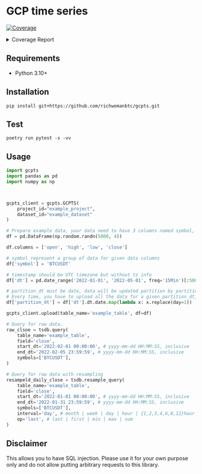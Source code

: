 # GCP time series
<!-- Pytest Coverage Comment:Begin -->
<a href="https://github.com/richwomanbtc/gcpts/blob/main/README.md"><img alt="Coverage" src="https://img.shields.io/badge/Coverage-36%25-red.svg" /></a><details><summary>Coverage Report </summary><table><tr><th>File</th><th>Stmts</th><th>Miss</th><th>Cover</th><th>Missing</th></tr><tbody><tr><td colspan="5"><b>gcpts</b></td></tr><tr><td>&nbsp; &nbsp;<a href="https://github.com/richwomanbtc/gcpts/blob/main/gcpts/dt.py">dt.py</a></td><td>46</td><td>36</td><td>22%</td><td><a href="https://github.com/richwomanbtc/gcpts/blob/main/gcpts/dt.py#L6-L10">6&ndash;10</a>, <a href="https://github.com/richwomanbtc/gcpts/blob/main/gcpts/dt.py#L14">14</a>, <a href="https://github.com/richwomanbtc/gcpts/blob/main/gcpts/dt.py#L18">18</a>, <a href="https://github.com/richwomanbtc/gcpts/blob/main/gcpts/dt.py#L22">22</a>, <a href="https://github.com/richwomanbtc/gcpts/blob/main/gcpts/dt.py#L27-L36">27&ndash;36</a>, <a href="https://github.com/richwomanbtc/gcpts/blob/main/gcpts/dt.py#L40">40</a>, <a href="https://github.com/richwomanbtc/gcpts/blob/main/gcpts/dt.py#L50-L62">50&ndash;62</a>, <a href="https://github.com/richwomanbtc/gcpts/blob/main/gcpts/dt.py#L66-L82">66&ndash;82</a></td></tr><tr><td>&nbsp; &nbsp;<a href="https://github.com/richwomanbtc/gcpts/blob/main/gcpts/uploader.py">uploader.py</a></td><td>26</td><td>18</td><td>31%</td><td><a href="https://github.com/richwomanbtc/gcpts/blob/main/gcpts/uploader.py#L14-L48">14&ndash;48</a>, <a href="https://github.com/richwomanbtc/gcpts/blob/main/gcpts/uploader.py#L58">58</a></td></tr><tr><td colspan="5"><b>gcpts/sql</b></td></tr><tr><td>&nbsp; &nbsp;<a href="https://github.com/richwomanbtc/gcpts/blob/main/gcpts/sql/basic.py">basic.py</a></td><td>42</td><td>35</td><td>17%</td><td><a href="https://github.com/richwomanbtc/gcpts/blob/main/gcpts/sql/basic.py#L23-L56">23&ndash;56</a>, <a href="https://github.com/richwomanbtc/gcpts/blob/main/gcpts/sql/basic.py#L71-L93">71&ndash;93</a></td></tr><tr><td>&nbsp; &nbsp;<a href="https://github.com/richwomanbtc/gcpts/blob/main/gcpts/sql/resample.py">resample.py</a></td><td>121</td><td>69</td><td>43%</td><td><a href="https://github.com/richwomanbtc/gcpts/blob/main/gcpts/sql/resample.py#L17">17</a>, <a href="https://github.com/richwomanbtc/gcpts/blob/main/gcpts/sql/resample.py#L25">25</a>, <a href="https://github.com/richwomanbtc/gcpts/blob/main/gcpts/sql/resample.py#L33">33</a>, <a href="https://github.com/richwomanbtc/gcpts/blob/main/gcpts/sql/resample.py#L42-L43">42&ndash;43</a>, <a href="https://github.com/richwomanbtc/gcpts/blob/main/gcpts/sql/resample.py#L52-L53">52&ndash;53</a>, <a href="https://github.com/richwomanbtc/gcpts/blob/main/gcpts/sql/resample.py#L62-L63">62&ndash;63</a>, <a href="https://github.com/richwomanbtc/gcpts/blob/main/gcpts/sql/resample.py#L72-L73">72&ndash;73</a>, <a href="https://github.com/richwomanbtc/gcpts/blob/main/gcpts/sql/resample.py#L82-L83">82&ndash;83</a>, <a href="https://github.com/richwomanbtc/gcpts/blob/main/gcpts/sql/resample.py#L92-L100">92&ndash;100</a>, <a href="https://github.com/richwomanbtc/gcpts/blob/main/gcpts/sql/resample.py#L119-L170">119&ndash;170</a>, <a href="https://github.com/richwomanbtc/gcpts/blob/main/gcpts/sql/resample.py#L185-L227">185&ndash;227</a>, <a href="https://github.com/richwomanbtc/gcpts/blob/main/gcpts/sql/resample.py#L248-L253">248&ndash;253</a></td></tr><tr><td colspan="5"><b>tests</b></td></tr><tr><td>&nbsp; &nbsp;<a href="https://github.com/richwomanbtc/gcpts/blob/main/tests/test_gcpts.py">test_gcpts.py</a></td><td>80</td><td>53</td><td>34%</td><td><a href="https://github.com/richwomanbtc/gcpts/blob/main/tests/test_gcpts.py#L19-L23">19&ndash;23</a>, <a href="https://github.com/richwomanbtc/gcpts/blob/main/tests/test_gcpts.py#L28">28</a>, <a href="https://github.com/richwomanbtc/gcpts/blob/main/tests/test_gcpts.py#L33-L39">33&ndash;39</a>, <a href="https://github.com/richwomanbtc/gcpts/blob/main/tests/test_gcpts.py#L44-L52">44&ndash;52</a>, <a href="https://github.com/richwomanbtc/gcpts/blob/main/tests/test_gcpts.py#L57-L66">57&ndash;66</a>, <a href="https://github.com/richwomanbtc/gcpts/blob/main/tests/test_gcpts.py#L71-L93">71&ndash;93</a>, <a href="https://github.com/richwomanbtc/gcpts/blob/main/tests/test_gcpts.py#L106-L129">106&ndash;129</a>, <a href="https://github.com/richwomanbtc/gcpts/blob/main/tests/test_gcpts.py#L143-L157">143&ndash;157</a>, <a href="https://github.com/richwomanbtc/gcpts/blob/main/tests/test_gcpts.py#L170-L199">170&ndash;199</a>, <a href="https://github.com/richwomanbtc/gcpts/blob/main/tests/test_gcpts.py#L203-L224">203&ndash;224</a></td></tr><tr><td><b>TOTAL</b></td><td><b>330</b></td><td><b>211</b></td><td><b>36%</b></td><td>&nbsp;</td></tr></tbody></table></details>
<!-- Pytest Coverage Comment:End -->
## Requirements
- Python 3.10+

## Installation
```
pip install git+https://github.com/richwomanbtc/gcpts.git
```

## Test
```
poetry run pytest -s -vv
```

## Usage

```python
import gcpts
import pandas as pd
import numpy as np



gcpts_client = gcpts.GCPTS(
    project_id="example_project", 
    dataset_id="example_dataset"
)

# Prepare example data, your data need to have 3 columns named symbol, dt, partition_dt
df = pd.DataFrame(np.random.randn(5000, 4))

df.columns = ['open', 'high', 'low', 'close']

# symbol represent a group of data for given data columns
df['symbol'] = 'BTCUSDT'

# timestamp should be UTC timezone but without tz info
df['dt'] = pd.date_range('2022-01-01', '2022-05-01', freq='15Min')[:5000]

# partition_dt must be date, data will be updated partition by partition with use of this column.
# Every time, you have to upload all the data for a given partition_dt, otherwise older will be gone.
df['partition_dt'] = df['dt'].dt.date.map(lambda x: x.replace(day=1))

gcpts_client.upload(table_name='example_table', df=df)
```

```python
# Query for raw data.
raw_clsoe = tsdb.query(
    table_name='example_table',
    field='close',
    start_dt='2022-02-01 00:00:00', # yyyy-mm-dd HH:MM:SS, inclusive
    end_dt='2022-02-05 23:59:59', # yyyy-mm-dd HH:MM:SS, inclusive
    symbols=['BTCUSDT'],
)

# Query for raw data with resampling
resampeld_daily_close = tsdb.resample_query(
    table_name='example_table',
    field='close',
    start_dt='2022-01-01 00:00:00', # yyyy-mm-dd HH:MM:SS, inclusive
    end_dt='2022-01-31 23:59:59', # yyyy-mm-dd HH:MM:SS, inclusive
    symbols=['BTCUSDT'],
    interval='day', # month | week | day | hour | {1,2,3,4,6,8,12}hour | minute | {5,15,30}minute
    op='last', # last | first | min | max | sum
)
```

## Disclaimer
This allows you to have SQL injection. Please use it for your own purpose only and do not allow putting arbitrary requests to this library.